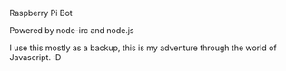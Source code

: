 Raspberry Pi Bot

Powered by node-irc and node.js

I use this mostly as a backup, this is my adventure through the world of Javascript. :D